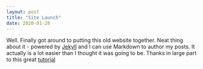 ```yaml
---
layout: post
title: "Site Launch"
date: 2020-01-28
---
```


Well. Finally got around to putting this old website together. Neat thing about it - powered by [Jekyll](http://jekyllrb.com) and I can use Markdown to author my posts. It actually is a lot easier than I thought it was going to be. Thanks in large part to this great [tutorial](http://jmcglone.com/guides/github-pages/)